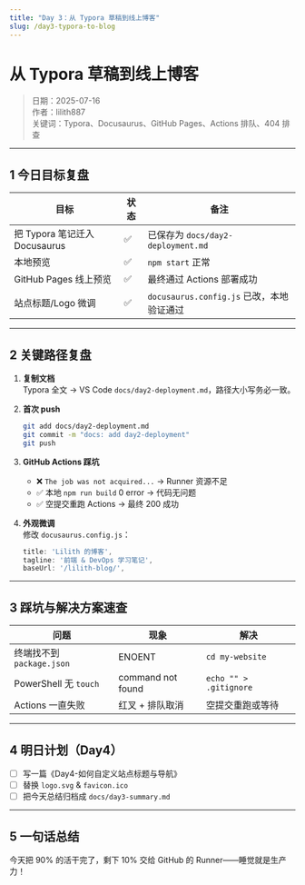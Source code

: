 ```yaml
---
title: "Day 3：从 Typora 草稿到线上博客"
slug: /day3-typora-to-blog
---
```


# 从 Typora 草稿到线上博客  
> 日期：2025-07-16  
> 作者：lilith887  
> 关键词：Typora、Docusaurus、GitHub Pages、Actions 排队、404 排查  

---

## 1 今日目标复盘
| 目标                          | 状态 | 备注                                      |
| ----------------------------- | ---- | ----------------------------------------- |
| 把 Typora 笔记迁入 Docusaurus | ✅    | 已保存为 `docs/day2-deployment.md`        |
| 本地预览                      | ✅    | `npm start` 正常                          |
| GitHub Pages 线上预览         | ✅    | 最终通过 Actions 部署成功                 |
| 站点标题/Logo 微调            | ✅    | `docusaurus.config.js` 已改，本地验证通过 |

---

## 2 关键路径复盘
1. **复制文档**  
   Typora 全文 → VS Code `docs/day2-deployment.md`，路径大小写务必一致。

2. **首次 push**  
   ```bash
   git add docs/day2-deployment.md
   git commit -m "docs: add day2-deployment"
   git push
   ```

3. **GitHub Actions 踩坑**  
   - ❌ `The job was not acquired...` → Runner 资源不足  
   - ✅ 本地 `npm run build` 0 error → 代码无问题  
   - ✅ 空提交重跑 Actions → 最终 200 成功

4. **外观微调**  
   修改 `docusaurus.config.js`：
   ```javascript
   title: 'Lilith 的博客',
   tagline: '前端 & DevOps 学习笔记',
   baseUrl: '/lilith-blog/',
   ```

---

## 3 踩坑与解决方案速查
| 问题                      | 现象              | 解决                                                         |
| ------------------------- | ----------------- | ------------------------------------------------------------ |
| 终端找不到 `package.json` | ENOENT            | `cd my-website`                                              |
| PowerShell 无 `touch`     | command not found | `echo "" > .gitignore`                                       |
| Actions 一直失败          | 红叉 + 排队取消   | 空提交重跑或等待                                             |

---

## 4 明日计划（Day4）
- [ ] 写一篇《Day4-如何自定义站点标题与导航》
- [ ] 替换 `logo.svg` & `favicon.ico`
- [ ] 把今天总结归档成 `docs/day3-summary.md`

---

## 5 一句话总结
今天把 90% 的活干完了，剩下 10% 交给 GitHub 的 Runner——睡觉就是生产力！